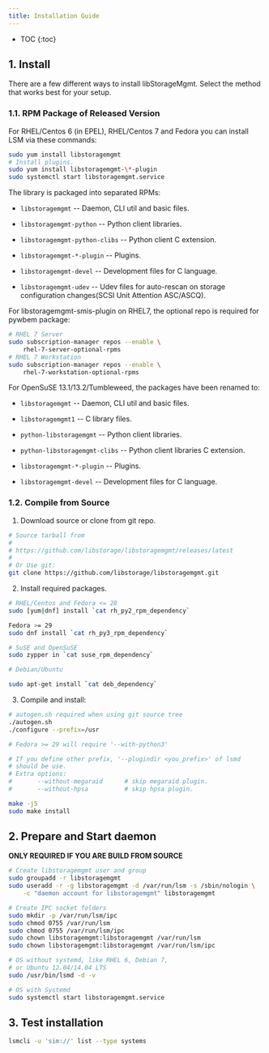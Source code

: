 ```yaml
---
title: Installation Guide
---
```


* TOC
{:toc}

## 1. Install

There are a few different ways to install libStorageMgmt.
Select the method that works best for your setup.

### 1.1. RPM Package of Released Version
For RHEL/Centos 6 (in EPEL), RHEL/Centos 7 and Fedora you can install
LSM via these commands:

```bash
sudo yum install libstoragemgmt
# Install plugins.
sudo yum install libstoragemgmt-\*-plugin
sudo systemctl start libstoragemgmt.service
```

The library is packaged into separated RPMs:

* `libstoragemgmt` -- Daemon, CLI util and basic files.

* `libstoragemgmt-python` -- Python client libraries.

* `libstoragemgmt-python-clibs` -- Python client C extension.

* `libstoragemgmt-*-plugin` -- Plugins.

* `libstoragemgmt-devel` -- Development files for C language.

* `libstoragemgmt-udev` -- Udev files for auto-rescan on storage
  configuration changes(SCSI Unit Attention ASC/ASCQ).

For libstoragemgmt-smis-plugin on RHEL7, the optional repo
is required for pywbem package:

```bash
# RHEL 7 Server
sudo subscription-manager repos --enable \
    rhel-7-server-optional-rpms
# RHEL 7 Workstation
sudo subscription-manager repos --enable \
    rhel-7-workstation-optional-rpms
```

For OpenSuSE 13.1/13.2/Tumbleweed, the packages have been renamed to:

* `libstoragemgmt` -- Daemon, CLI util and basic files.

* `libstoragemgmt1` -- C library files.

* `python-libstoragemgmt` -- Python client libraries.

* `python-libstoragemgmt-clibs` -- Python client libraries C extension.

* `libstoragemgmt-*-plugin` -- Plugins.

* `libstoragemgmt-devel` -- Development files for C language.

### 1.2. Compile from Source

1. Download source or clone from git repo.

```bash
# Source tarball from
#
# https://github.com/libstorage/libstoragemgmt/releases/latest
#
# Or Use git:
git clone https://github.com/libstorage/libstoragemgmt.git
```

2. Install required packages.

```bash
# RHEL/Centos and Fedora <= 28
sudo [yum|dnf] install `cat rh_py2_rpm_dependency`

Fedora >= 29
sudo dnf install `cat rh_py3_rpm_dependency`

# SuSE and OpenSuSE
sudo zypper in `cat suse_rpm_dependency`

# Debian/Ubuntu

sudo apt-get install `cat deb_dependency`
```

3. Compile and install:

```bash
# autogen.sh required when using git source tree
./autogen.sh
./configure --prefix=/usr

# Fedora >= 29 will require '--with-python3'

# If you define other prefix, '--plugindir <you_prefix>' of lsmd
# should be use.
# Extra options:
#       --without-megaraid      # skip megaraid plugin.
#       --without-hpsa          # skip hpsa plugin.

make -j5
sudo make install
```

## 2. Prepare and Start daemon

__ONLY REQUIRED IF YOU ARE BUILD FROM SOURCE__

```bash
# Create libstoragemgmt user and group
sudo groupadd -r libstoragemgmt
sudo useradd -r -g libstoragemgmt -d /var/run/lsm -s /sbin/nologin \
    -c "daemon account for libstoragemgmt" libstoragemgmt

# Create IPC socket folders
sudo mkdir -p /var/run/lsm/ipc
sudo chmod 0755 /var/run/lsm
sudo chmod 0755 /var/run/lsm/ipc
sudo chown libstoragemgmt:libstoragemgmt /var/run/lsm
sudo chown libstoragemgmt:libstoragemgmt /var/run/lsm/ipc

# OS without systemd, like RHEL 6, Debian 7,
# or Ubuntu 12.04/14.04 LTS
sudo /usr/bin/lsmd -d -v

# OS with Systemd
sudo systemctl start libstoragemgmt.service
```

## 3. Test installation

```bash
lsmcli -u 'sim://' list --type systems
```
